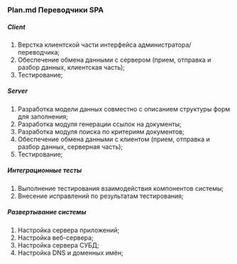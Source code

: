 ### Plan.md Переводчики SPA

##### Client

1. Верстка клиентской части интерфейса администратора/переводчика;
2. Обеспечение обмена данными с сервером (прием, отправка и разбор данных, клиентская часть);
3. Тестирование;

##### Server

1. Разработка модели данных совместно с описанием структуры форм для заполнения;
2. Разработка модуля генерации ссылок на документы;
3. Разработка модуля поиска по критериям документов;
4. Обеспечение обмена данными с клиентом (прием, отправка и разбор данных, серверная часть);
5. Тестирование;

##### Интеграционные тесты

1. Выполнение тестирования взаимодействия компонентов системы;
2. Внесение исправлений по результатам тестирования;

##### Развертывание системы

1. Настройка сервера приложений;
2. Настройка веб-сервера;
3. Настройка сервера СУБД;
4. Настройка DNS и доменных имён;